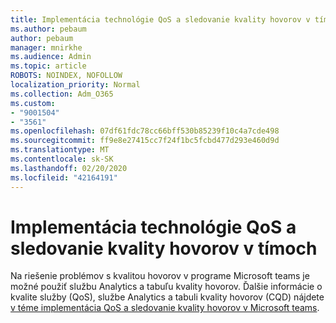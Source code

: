 ```yaml
---
title: Implementácia technológie QoS a sledovanie kvality hovorov v tímoch
ms.author: pebaum
author: pebaum
manager: mnirkhe
ms.audience: Admin
ms.topic: article
ROBOTS: NOINDEX, NOFOLLOW
localization_priority: Normal
ms.collection: Adm_O365
ms.custom:
- "9001504"
- "3561"
ms.openlocfilehash: 07df61fdc78cc66bff530b85239f10c4a7cde498
ms.sourcegitcommit: ff9e8e27415cc7f24f1bc5fcbd477d293e460d9d
ms.translationtype: MT
ms.contentlocale: sk-SK
ms.lasthandoff: 02/20/2020
ms.locfileid: "42164191"
---
```

# <a name="implement-qos-and-monitor-call-quality-in-teams"></a>Implementácia technológie QoS a sledovanie kvality hovorov v tímoch

Na riešenie problémov s kvalitou hovorov v programe Microsoft teams je možné použiť službu Analytics a tabuľu kvality hovorov. Ďalšie informácie o kvalite služby (QoS), službe Analytics a tabuli kvality hovorov (CQD) nájdete [v téme implementácia QoS a sledovanie kvality hovorov v Microsoft teams](https://docs.microsoft.com/en-us/microsoftteams/monitor-call-quality-qos). 
